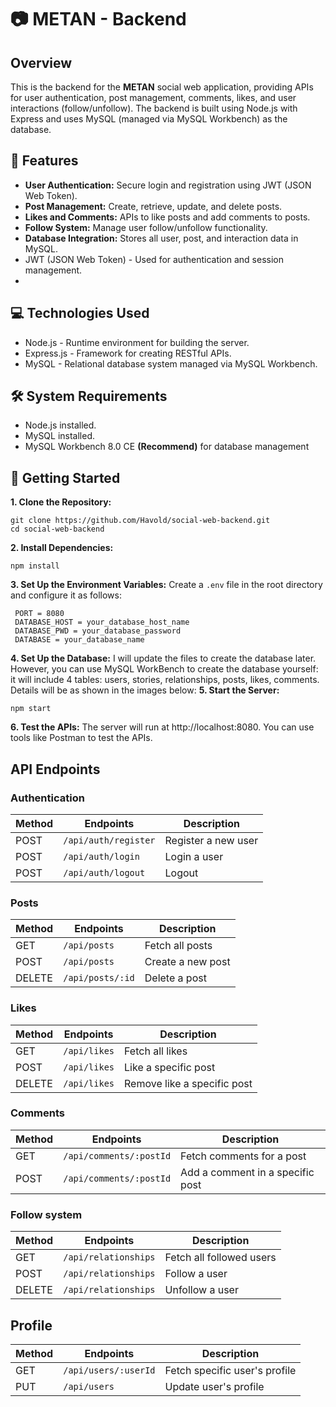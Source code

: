 # 📷 METAN - Backend
## Overview
This is the backend for the **METAN** social web application, providing APIs for user authentication, post management, comments, likes, and user interactions (follow/unfollow). The backend is built using Node.js with Express and uses MySQL (managed via MySQL Workbench) as the database.

## 🌟 Features
- **User Authentication:** Secure login and registration using JWT (JSON Web Token).
- **Post Management:** Create, retrieve, update, and delete posts.
- **Likes and Comments:** APIs to like posts and add comments to posts.
- **Follow System:** Manage user follow/unfollow functionality.
- **Database Integration:** Stores all user, post, and interaction data in MySQL.
- JWT (JSON Web Token) - Used for authentication and session management.
- 
## 💻 Technologies Used
- Node.js - Runtime environment for building the server.
- Express.js - Framework for creating RESTful APIs.
- MySQL - Relational database system managed via MySQL Workbench.

## 🛠️ System Requirements
- Node.js installed.
- MySQL installed.
- MySQL Workbench 8.0 CE __(Recommend)__ for database management
## 🚀 Getting Started
**1. Clone the Repository:**
   ```
   git clone https://github.com/Havold/social-web-backend.git
   cd social-web-backend
   ```
**2. Install Dependencies:**
   ```
   npm install
   ```
**3. Set Up the Environment Variables:**
   Create a `.env` file in the root directory and configure it as follows:
   ```
    PORT = 8080
    DATABASE_HOST = your_database_host_name
    DATABASE_PWD = your_database_password
    DATABASE = your_database_name
   ```
**4. Set Up the Database:** I will update the files to create the database later. However, you can use MySQL WorkBench to create the database yourself: it will include 4 tables: users, stories, relationships, posts, likes, comments. Details will be as shown in the images below:
**5. Start the Server:**
   ```
   npm start
   ```
**6. Test the APIs:**
   The server will run at http://localhost:8080. You can use tools like Postman to test the APIs.

## API Endpoints
### Authentication
| Method   | Endpoints                     | Description                  |
|----------|-------------------------------|------------------------------|
| POST     | `/api/auth/register`          | Register a new user          |
| POST     | `/api/auth/login`             | Login a user                 |
| POST     | `/api/auth/logout`            | Logout                 |

### Posts
| Method   | Endpoints                     | Description                  |
|----------|-------------------------------|------------------------------|
| GET      | `/api/posts`                  | Fetch all posts              |
| POST     | `/api/posts`                  | Create a new post            |
| DELETE   | `/api/posts/:id`              | Delete a post                |

### Likes
| Method   | Endpoints                     | Description                  |
|----------|-------------------------------|------------------------------|
| GET      | `/api/likes`                  | Fetch all likes              |
| POST     | `/api/likes`                  | Like a specific post         |
| DELETE   | `/api/likes`                  | Remove like a specific post  |

### Comments
| Method   | Endpoints                     | Description                       |
|----------|-------------------------------|-----------------------------------|
| GET      | `/api/comments/:postId`       | Fetch comments for a post         |
| POST     | `/api/comments/:postId`       | Add a comment in a specific post  |

### Follow system
| Method   | Endpoints                     | Description                  |
|----------|-------------------------------|------------------------------|
| GET      | `/api/relationships`          | Fetch all followed users     |
| POST     | `/api/relationships`          | Follow a user                |
| DELETE   | `/api/relationships`          | Unfollow a user              |

## Profile
| Method   | Endpoints                     | Description                     |
|----------|-------------------------------|---------------------------------|
| GET      | `/api/users/:userId`          | Fetch specific user's profile   |
| PUT      | `/api/users`                  | Update user's profile           |
